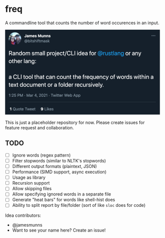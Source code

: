 # freq

A commandline tool that counts the number of word occurences in an input.

[![James Munns on Twitter](fixtures/tweet.png)](https://twitter.com/bitshiftmask/status/1367451210987544580)

This is just a placeholder repository for now.
Please create issues for feature request and collaboration.

## TODO

* [ ] Ignore words (regex pattern)
* [ ] Filter stopwords (similar to NLTK's stopwords)
* [ ] Different output formats (plaintext, JSON)
* [ ] Performance (SIMD support, async execution)
* [ ] Usage as library
* [ ] Recursion support
* [ ] Allow skipping files
* [ ] Allow specifying ignored words in a separate file
* [ ] Generate "heat bars" for words like shell-hist does
* [ ] Ability to split report by file/folder (sort of like `sloc` does for code)

Idea contributors: 

* @jamesmunns
* Want to see your name here? Create an issue!
